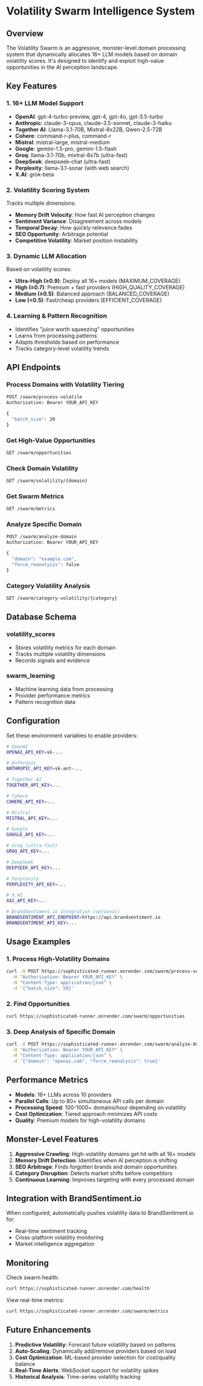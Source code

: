# Volatility Swarm Intelligence System

## Overview

The Volatility Swarm is an aggressive, monster-level domain processing system that dynamically allocates 16+ LLM models based on domain volatility scores. It's designed to identify and exploit high-value opportunities in the AI perception landscape.

## Key Features

### 1. 16+ LLM Model Support
- **OpenAI**: gpt-4-turbo-preview, gpt-4, gpt-4o, gpt-3.5-turbo
- **Anthropic**: claude-3-opus, claude-3.5-sonnet, claude-3-haiku
- **Together AI**: Llama-3.1-70B, Mixtral-8x22B, Qwen-2.5-72B
- **Cohere**: command-r-plus, command-r
- **Mistral**: mistral-large, mistral-medium
- **Google**: gemini-1.5-pro, gemini-1.5-flash
- **Groq**: llama-3.1-70b, mixtral-8x7b (ultra-fast)
- **DeepSeek**: deepseek-chat (ultra-fast)
- **Perplexity**: llama-3.1-sonar (with web search)
- **X.AI**: grok-beta

### 2. Volatility Scoring System
Tracks multiple dimensions:
- **Memory Drift Velocity**: How fast AI perception changes
- **Sentiment Variance**: Disagreement across models
- **Temporal Decay**: How quickly relevance fades
- **SEO Opportunity**: Arbitrage potential
- **Competitive Volatility**: Market position instability

### 3. Dynamic LLM Allocation
Based on volatility scores:
- **Ultra-High (≥0.9)**: Deploy all 16+ models (MAXIMUM_COVERAGE)
- **High (≥0.7)**: Premium + fast providers (HIGH_QUALITY_COVERAGE)
- **Medium (≥0.5)**: Balanced approach (BALANCED_COVERAGE)
- **Low (<0.5)**: Fast/cheap providers (EFFICIENT_COVERAGE)

### 4. Learning & Pattern Recognition
- Identifies "juice worth squeezing" opportunities
- Learns from processing patterns
- Adapts thresholds based on performance
- Tracks category-level volatility trends

## API Endpoints

### Process Domains with Volatility Tiering
```bash
POST /swarm/process-volatile
Authorization: Bearer YOUR_API_KEY

{
  "batch_size": 20
}
```

### Get High-Value Opportunities
```bash
GET /swarm/opportunities
```

### Check Domain Volatility
```bash
GET /swarm/volatility/{domain}
```

### Get Swarm Metrics
```bash
GET /swarm/metrics
```

### Analyze Specific Domain
```bash
POST /swarm/analyze-domain
Authorization: Bearer YOUR_API_KEY

{
  "domain": "example.com",
  "force_reanalysis": false
}
```

### Category Volatility Analysis
```bash
GET /swarm/category-volatility/{category}
```

## Database Schema

### volatility_scores
- Stores volatility metrics for each domain
- Tracks multiple volatility dimensions
- Records signals and evidence

### swarm_learning
- Machine learning data from processing
- Provider performance metrics
- Pattern recognition data

## Configuration

Set these environment variables to enable providers:
```bash
# OpenAI
OPENAI_API_KEY=sk-...

# Anthropic
ANTHROPIC_API_KEY=sk-ant-...

# Together AI
TOGETHER_API_KEY=...

# Cohere
COHERE_API_KEY=...

# Mistral
MISTRAL_API_KEY=...

# Google
GOOGLE_API_KEY=...

# Groq (ultra-fast)
GROQ_API_KEY=...

# DeepSeek
DEEPSEEK_API_KEY=...

# Perplexity
PERPLEXITY_API_KEY=...

# X.AI
XAI_API_KEY=...

# BrandSentiment.io Integration (optional)
BRANDSENTIMENT_API_ENDPOINT=https://api.brandsentiment.io
BRANDSENTIMENT_API_KEY=...
```

## Usage Examples

### 1. Process High-Volatility Domains
```bash
curl -X POST https://sophisticated-runner.onrender.com/swarm/process-volatile \
  -H "Authorization: Bearer YOUR_API_KEY" \
  -H "Content-Type: application/json" \
  -d '{"batch_size": 50}'
```

### 2. Find Opportunities
```bash
curl https://sophisticated-runner.onrender.com/swarm/opportunities
```

### 3. Deep Analysis of Specific Domain
```bash
curl -X POST https://sophisticated-runner.onrender.com/swarm/analyze-domain \
  -H "Authorization: Bearer YOUR_API_KEY" \
  -H "Content-Type: application/json" \
  -d '{"domain": "openai.com", "force_reanalysis": true}'
```

## Performance Metrics

- **Models**: 16+ LLMs across 10 providers
- **Parallel Calls**: Up to 80+ simultaneous API calls per domain
- **Processing Speed**: 100-1000+ domains/hour depending on volatility
- **Cost Optimization**: Tiered approach minimizes API costs
- **Quality**: Premium models for high-volatility domains

## Monster-Level Features

1. **Aggressive Crawling**: High-volatility domains get hit with all 16+ models
2. **Memory Drift Detection**: Identifies when AI perception is shifting
3. **SEO Arbitrage**: Finds forgotten brands and domain opportunities
4. **Category Disruption**: Detects market shifts before competitors
5. **Continuous Learning**: Improves targeting with every processed domain

## Integration with BrandSentiment.io

When configured, automatically pushes volatility data to BrandSentiment.io for:
- Real-time sentiment tracking
- Cross-platform volatility monitoring
- Market intelligence aggregation

## Monitoring

Check swarm health:
```bash
curl https://sophisticated-runner.onrender.com/health
```

View real-time metrics:
```bash
curl https://sophisticated-runner.onrender.com/swarm/metrics
```

## Future Enhancements

1. **Predictive Volatility**: Forecast future volatility based on patterns
2. **Auto-Scaling**: Dynamically add/remove providers based on load
3. **Cost Optimization**: ML-based provider selection for cost/quality balance
4. **Real-Time Alerts**: WebSocket support for volatility spikes
5. **Historical Analysis**: Time-series volatility tracking